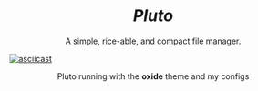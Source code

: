 <h1 align="center"><i>Pluto</i></h1>
 
<p align="center">A simple, rice-able, and compact file manager.</center>

[![asciicast](https://asciinema.org/a/213618.svg)](https://asciinema.org/a/213618)

<p align="center">Pluto running with the <b>oxide</b> theme and my configs</p>
